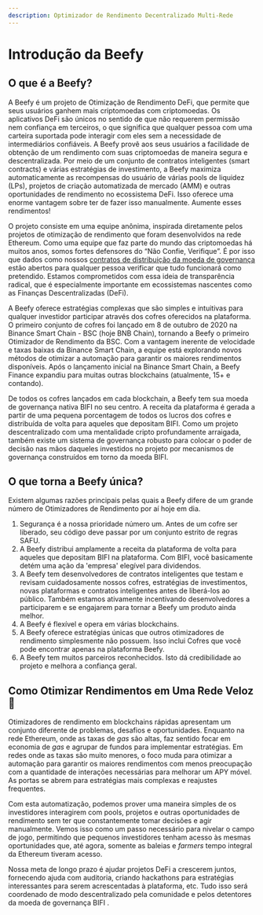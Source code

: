 ```yaml
---
description: Optimizador de Rendimento Decentralizado Multi-Rede
---
```


# Introdução da Beefy

## O que é a Beefy?

A Beefy é um projeto de Otimização de Rendimento DeFi, que permite que seus usuários ganhem mais criptomoedas com criptomoedas. Os aplicativos DeFi são únicos no sentido de que não requerem permissão nem confiança em terceiros, o que significa que qualquer pessoa com uma carteira suportada pode interagir com eles sem a necessidade de intermediários confiáveis. A Beefy provê aos seus usuários a facilidade de obtenção de um rendimento com suas criptomoedas de maneira segura e descentralizada. Por meio de um conjunto de contratos inteligentes (smart contracts) e várias estratégias de investimento, a Beefy maximiza automaticamente as recompensas do usuário de várias pools de liquidez (LPs), projetos de criação automatizada de mercado (AMM) e outras oportunidades de rendimento no ecossistema DeFi. Isso oferece uma enorme vantagem sobre ter de fazer isso manualmente. Aumente esses rendimentos!

O projeto consiste em uma equipe anônima, inspirada diretamente pelos projetos de otimização de rendimento que foram desenvolvidos na rede Ethereum. Como uma equipe que faz parte do mundo das criptomoedas há muitos anos, somos fortes defensores do “Não Confie, Verifique”. É por isso que dados como nossos [contratos de distribuição da moeda de governança](https://medium.com/beefyfinance/bifi-contracts-are-live-on-mainnet-6080577269d7) estão abertos para qualquer pessoa verificar que tudo funcionará como pretendido. Estamos comprometidos com essa ideia de transparência radical, que é especialmente importante em ecossistemas nascentes como as Finanças Descentralizadas (DeFi).

A Beefy oferece estratégias complexas que são simples e intuitivas para qualquer investidor participar através dos cofres oferecidos na plataforma. O primeiro conjunto de cofres foi lançado em 8 de outubro de 2020 na Binance Smart Chain - BSC (hoje BNB Chain), tornando a Beefy o primeiro Otimizador de Rendimento da BSC. Com a vantagem inerente de velocidade e taxas baixas da Binance Smart Chain, a equipe está explorando novos métodos de otimizar a automação para garantir os maiores rendimentos disponíveis. Após o lançamento inicial na Binance Smart Chain, a Beefy Finance expandiu para muitas outras blockchains (atualmente, 15+ e contando).

De todos os cofres lançados em cada blockchain, a Beefy tem sua moeda de governança nativa BIFI no seu centro. A receita da plataforma é gerada a partir de uma pequena porcentagem de todos os lucros dos cofres e distribuída de volta para aqueles que depositam BIFI. Como um projeto descentralizado com uma mentalidade cripto profundamente arraigada, também existe um sistema de governança robusto para colocar o poder de decisão nas mãos daqueles investidos no projeto por mecanismos de governança construídos em torno da moeda BIFI.

## **O que torna a Beefy única?**

Existem algumas razões principais pelas quais a Beefy difere de um grande número de Otimizadores de Rendimento por aí hoje em dia.

1. Segurança é a nossa prioridade número um. Antes de um cofre ser liberado, seu código deve passar por um conjunto estrito de regras SAFU.
2. A Beefy distribui amplamente a receita da plataforma de volta para aqueles que depositam BIFI na plataforma. Com BIFI, você basicamente detém uma ação da 'empresa' elegível para dividendos.
3. A Beefy tem desenvolvedores de contratos inteligentes que testam e revisam cuidadosamente nossos cofres, estratégias de investimentos, novas plataformas e contratos inteligentes antes de liberá-los ao público. Também estamos ativamente incentivando desenvolvedores a participarem e se engajarem para tornar a Beefy um produto ainda melhor.
4. A Beefy é flexível e opera em várias blockchains.
5. A Beefy oferece estratégias únicas que outros otimizadores de rendimento simplesmente não possuem. Isso inclui Cofres que você pode encontrar apenas na plataforma Beefy.&#x20;
6. A Beefy tem muitos parceiros reconhecidos. Isto dá credibilidade ao projeto e melhora a confiança geral.

## **Como Otimizar Rendimentos em Uma Rede Veloz** 🎯 <a href="#a8cb" id="a8cb"></a>

Otimizadores de rendimento em blockchains rápidas apresentam um conjunto diferente de problemas, desafios e oportunidades. Enquanto na rede Ethereum, onde as taxas de _gas_ são altas, faz sentido focar em economia de _gas_ e agrupar de fundos para implementar estratégias. Em redes onde as taxas são muito menores, o foco muda para otimizar a automação para garantir os maiores rendimentos com menos preocupação com a quantidade de interações necessárias para melhorar um APY móvel.‌ ‌As portas se abrem para estratégias mais complexas e reajustes frequentes.

Com esta automatização, podemos prover uma maneira simples de os investidores interagirem com pools, projetos e outras oportunidades de rendimento sem ter que constantemente tomar decisões e agir manualmente. Vemos isso como um passo necessário para nivelar o campo de jogo, permitindo que pequenos investidores tenham acesso às mesmas oportunidades que, até agora, somente as baleias e _farmers_ tempo integral da Ethereum tiveram acesso.

Nossa meta de longo prazo é ajudar projetos DeFi a crescerem juntos, fornecendo ajuda com auditoria, criando hackathons para estratégias interessantes para serem acrescentadas à plataforma, etc. Tudo isso será coordenado de modo descentralizado pela comunidade e pelos detentores da moeda de governança BIFI .
